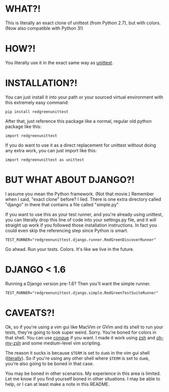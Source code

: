 WHAT?!
===

This is literally an exact clone of unittest (from Python 2.7), but with colors. (Now also compatible with Python 3!)

HOW?!
===

You literally use it in the exact same way as [unittest](http://docs.python.org/2/library/unittest.html).

INSTALLATION?!
===

You can just install it into your path or your sourced virtual environment with this extremely easy command:

    pip install redgreenunittest

After that, just reference this package like a normal, regular old python package like this:

    import redgreenunittest

If you do want to use it as a direct replacement for unittest without doing any extra work, you can just import like this:

    import redgreenunittest as unittest

BUT WHAT ABOUT DJANGO?!
===

I assume you mean the Python framework. (Not that movie.) Remember when I said, "exact clone" before? I lied. There is one extra directory called "django" in there that contains a file called "simple.py"

If you want to use this as your test runner, and you're already using unittest, you can literally drop this line of code into your settings.py file, and it will straight up work if you followed those installation instructions. In fact you could even skip the referencing step since Python is smart.

    TEST_RUNNER="redgreenunittest.django.runner.RedGreenDiscoverRunner"

Go ahead. Run your tests. Colors. It's like we live in the future.

DJANGO < 1.6
==

Running a Django version pre-1.6? Then you'll want the simple runner.

    TEST_RUNNER="redgreenunittest.django.simple.RedGreenTestSuiteRunner"


CAVEATS?!
===

Ok, so if you're using a vim gui like MacVim or GVim and its shell to run your tests, they're going to look super weird. Sorry. You're boned for colors in that shell. You can use [conque](https://code.google.com/p/conque/) if you want. I made it work using [zsh](http://www.zsh.org/) and [oh-my-zsh](https://github.com/robbyrussell/oh-my-zsh) and some medium-level vim scripting.

The reason it sucks is because `$TERM` is set to `dumb` in the vim gui shell ([literally](http://stackoverflow.com/a/13382717/1687623)). So if you're using any other shell where `$TERM` is set to `dumb`, you're also going to be boned in that case.

You may be boned in other scenarios. My experience in this area is limited. Let me know if you find yourself boned in other situations. I may be able to help, or I can at least make a note in this README.
